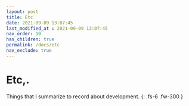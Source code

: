 ```yaml
---
layout: post
title: Etc
date: 2021-09-09 13:07:45
last_modified_at : 2021-09-09 13:07:45
nav_order: 10
has_children: true
permalink: /docs/etc
nav_exclude: true
---
```


# Etc,.

Things that I summarize to record about development.
{: .fs-6 .fw-300 }